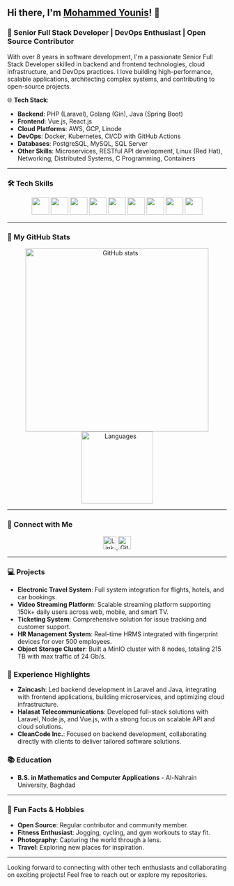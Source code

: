 ## Hi there, I'm <a href="https://www.linkedin.com/in/mohammed-younis-0794ba152" target="_blank">Mohammed Younis</a>! 👋

### 🚀 Senior Full Stack Developer | DevOps Enthusiast | Open Source Contributor

With over 8 years in software development, I'm a passionate Senior Full Stack Developer skilled in backend and frontend technologies, cloud infrastructure, and DevOps practices. I love building high-performance, scalable applications, architecting complex systems, and contributing to open-source projects. 

🌐 **Tech Stack**:
- **Backend**: PHP (Laravel), Golang (Gin), Java (Spring Boot)
- **Frontend**: Vue.js, React.js
- **Cloud Platforms**: AWS, GCP, Linode
- **DevOps**: Docker, Kubernetes, CI/CD with GitHub Actions
- **Databases**: PostgreSQL, MySQL, SQL Server
- **Other Skills**: Microservices, RESTful API development, Linux (Red Hat), Networking, Distributed Systems, C Programming, Containers

---

### 🛠 Tech Skills
<p align="center">
  <img src="https://cdn.jsdelivr.net/gh/devicons/devicon/icons/php/php-original.svg" width="40" height="40"/>
  <img src="https://cdn.jsdelivr.net/gh/devicons/devicon/icons/go/go-original.svg" width="40" height="40"/>
  <img src="https://cdn.jsdelivr.net/gh/devicons/devicon/icons/java/java-original.svg" width="40" height="40"/>
  <img src="https://cdn.jsdelivr.net/gh/devicons/devicon/icons/javascript/javascript-original.svg" width="40" height="40"/>
  <img src="https://cdn.jsdelivr.net/gh/devicons/devicon/icons/vuejs/vuejs-original.svg" width="40" height="40"/>
  <img src="https://cdn.jsdelivr.net/gh/devicons/devicon/icons/react/react-original.svg" width="40" height="40"/>
  <img src="https://cdn.jsdelivr.net/gh/devicons/devicon/icons/docker/docker-original.svg" width="40" height="40"/>
  <img src="https://cdn.jsdelivr.net/gh/devicons/devicon/icons/kubernetes/kubernetes-plain.svg" width="40" height="40"/>
  <img src="https://cdn.jsdelivr.net/gh/devicons/devicon/icons/linux/linux-original.svg" width="40" height="40"/>
</p>

---

### 🌟 My GitHub Stats
<p align="center">
  <img src="https://github-readme-stats.vercel.app/api?username=MohammaedAlani&show_icons=true&theme=tokyonight" alt="GitHub stats" width="420" />
  <img src="https://github-readme-stats.vercel.app/api/top-langs/?username=MohammaedAlani&layout=compact&theme=tokyonight" alt="Languages" height="165">
</p>

---

### 🔗 Connect with Me
<p align="center">
  <a href="https://www.linkedin.com/in/mohammed-younis-0794ba152" target="_blank">
    <img src="https://cdn.jsdelivr.net/npm/simple-icons@3.0.1/icons/linkedin.svg" alt="LinkedIn" height="30" width="30" />
  </a>
  <a href="https://github.com/MohammaedAlani" target="_blank">
    <img src="https://cdn.jsdelivr.net/npm/simple-icons@3.0.1/icons/github.svg" alt="GitHub" height="30" width="30" />
  </a>
</p>

---

### 💻 Projects
- **Electronic Travel System**: Full system integration for flights, hotels, and car bookings.
- **Video Streaming Platform**: Scalable streaming platform supporting 150k+ daily users across web, mobile, and smart TV.
- **Ticketing System**: Comprehensive solution for issue tracking and customer support.
- **HR Management System**: Real-time HRMS integrated with fingerprint devices for over 500 employees.
- **Object Storage Cluster**: Built a MinIO cluster with 8 nodes, totaling 215 TB with max traffic of 24 Gb/s.

### 📂 Experience Highlights
- **Zaincash**: Led backend development in Laravel and Java, integrating with frontend applications, building microservices, and optimizing cloud infrastructure.
- **Halasat Telecommunications**: Developed full-stack solutions with Laravel, Node.js, and Vue.js, with a strong focus on scalable API and cloud solutions.
- **CleanCode Inc.**: Focused on backend development, collaborating directly with clients to deliver tailored software solutions.

### 📚 Education
- **B.S. in Mathematics and Computer Applications** - Al-Nahrain University, Baghdad

---

### 🌱 Fun Facts & Hobbies
- **Open Source**: Regular contributor and community member.
- **Fitness Enthusiast**: Jogging, cycling, and gym workouts to stay fit.
- **Photography**: Capturing the world through a lens.
- **Travel**: Exploring new places for inspiration.
  
---

Looking forward to connecting with other tech enthusiasts and collaborating on exciting projects! Feel free to reach out or explore my repositories.
